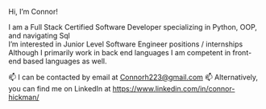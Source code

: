 Hi, I’m Connor! 

I am a Full Stack Certified Software Developer specializing in Python, OOP, and navigating Sql                                   
I’m interested in Junior Level Software Engineer positions / internships                                                  
Although I primarily work in back end languages I am competent in front-end based languages as well.

 📫 I can be contacted by email at Connorh223@gmail.com
 📫 Alternatively, you can find me on LinkedIn at https://www.linkedin.com/in/connor-hickman/

